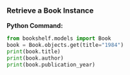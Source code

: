 ### Retrieve a Book Instance

**Python Command:**
```python
from bookshelf.models import Book
book = Book.objects.get(title="1984")
print(book.title)
print(book.author)
print(book.publication_year)